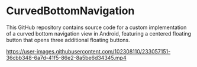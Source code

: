 # CurvedBottomNavigation
This GitHub repository contains source code for a custom implementation of a curved bottom navigation view in Android, featuring a centered floating button that opens three additional floating buttons.

https://user-images.githubusercontent.com/102308110/233057151-36cbb348-6a7d-41f5-86e2-8a5be6d34345.mp4

